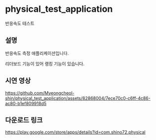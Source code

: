 # physical_test_application
반응속도 테스트

## 설명
반응속도 측정 애플리케이션입니다.

리더보드 기능이 있어 랭킹 기능이 있습니다.
## 시연 영상
https://github.com/Myeongcheol-shin/physical_test_application/assets/82868004/7ece70c0-c6ff-4c86-ac80-b1ef809918d5

## 다운로드 링크
https://play.google.com/store/apps/details?id=com.shino72.physical
